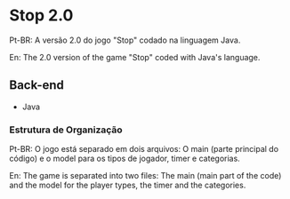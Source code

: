 # Stop 2.0
Pt-BR: A versão 2.0 do jogo "Stop" codado na linguagem Java.

En: The 2.0 version of the game "Stop" coded with Java's language.

## Back-end
- Java

### Estrutura de Organização
Pt-BR: O jogo está separado em dois arquivos: O main (parte principal do código) e o model para os tipos de jogador, timer e categorias.

En: The game is separated into two files: The main (main part of the code) and the model for the player types, the timer and the categories.
